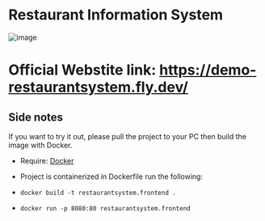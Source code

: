 # Restaurant Information System

![image](https://github.com/InfiniteBlanK3T/RestaurantSystem.FrontEnd/assets/94949422/bfc8aa6e-4377-41d7-8b85-9597e139f8a9)

# Official Webstite link: https://demo-restaurantsystem.fly.dev/

## Side notes
If you want to try it out, please pull the project to your PC then build the image with Docker.
- Require: [Docker](https://www.docker.com/products/docker-desktop/)

- Project is containerized in Dockerfile run the following:
-    `docker build -t restaurantsystem.frontend .`
-    `docker run -p 8080:80 restaurantsystem.frontend`
